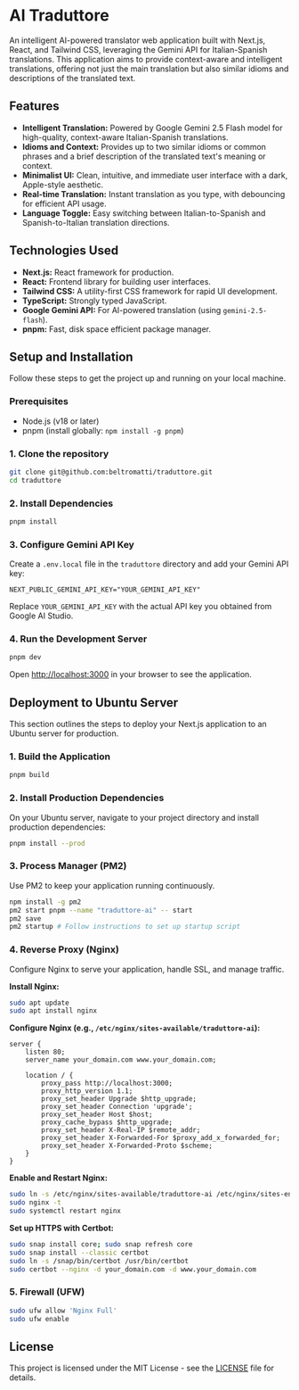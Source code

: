 # AI Traduttore

An intelligent AI-powered translator web application built with Next.js, React, and Tailwind CSS, leveraging the Gemini API for Italian-Spanish translations. This application aims to provide context-aware and intelligent translations, offering not just the main translation but also similar idioms and descriptions of the translated text.

## Features

- **Intelligent Translation:** Powered by Google Gemini 2.5 Flash model for high-quality, context-aware Italian-Spanish translations.
- **Idioms and Context:** Provides up to two similar idioms or common phrases and a brief description of the translated text's meaning or context.
- **Minimalist UI:** Clean, intuitive, and immediate user interface with a dark, Apple-style aesthetic.
- **Real-time Translation:** Instant translation as you type, with debouncing for efficient API usage.
- **Language Toggle:** Easy switching between Italian-to-Spanish and Spanish-to-Italian translation directions.

## Technologies Used

- **Next.js:** React framework for production.
- **React:** Frontend library for building user interfaces.
- **Tailwind CSS:** A utility-first CSS framework for rapid UI development.
- **TypeScript:** Strongly typed JavaScript.
- **Google Gemini API:** For AI-powered translation (using `gemini-2.5-flash`).
- **pnpm:** Fast, disk space efficient package manager.

## Setup and Installation

Follow these steps to get the project up and running on your local machine.

### Prerequisites

- Node.js (v18 or later)
- pnpm (install globally: `npm install -g pnpm`)

### 1. Clone the repository

```bash
git clone git@github.com:beltromatti/traduttore.git
cd traduttore
```

### 2. Install Dependencies

```bash
pnpm install
```

### 3. Configure Gemini API Key

Create a `.env.local` file in the `traduttore` directory and add your Gemini API key:

```
NEXT_PUBLIC_GEMINI_API_KEY="YOUR_GEMINI_API_KEY"
```

Replace `YOUR_GEMINI_API_KEY` with the actual API key you obtained from Google AI Studio.

### 4. Run the Development Server

```bash
pnpm dev
```

Open [http://localhost:3000](http://localhost:3000) in your browser to see the application.

## Deployment to Ubuntu Server

This section outlines the steps to deploy your Next.js application to an Ubuntu server for production.

### 1. Build the Application

```bash
pnpm build
```

### 2. Install Production Dependencies

On your Ubuntu server, navigate to your project directory and install production dependencies:

```bash
pnpm install --prod
```

### 3. Process Manager (PM2)

Use PM2 to keep your application running continuously.

```bash
npm install -g pm2
pm2 start pnpm --name "traduttore-ai" -- start
pm2 save
pm2 startup # Follow instructions to set up startup script
```

### 4. Reverse Proxy (Nginx)

Configure Nginx to serve your application, handle SSL, and manage traffic.

**Install Nginx:**
```bash
sudo apt update
sudo apt install nginx
```

**Configure Nginx (e.g., `/etc/nginx/sites-available/traduttore-ai`):**

```nginx
server {
    listen 80;
    server_name your_domain.com www.your_domain.com;

    location / {
        proxy_pass http://localhost:3000;
        proxy_http_version 1.1;
        proxy_set_header Upgrade $http_upgrade;
        proxy_set_header Connection 'upgrade';
        proxy_set_header Host $host;
        proxy_cache_bypass $http_upgrade;
        proxy_set_header X-Real-IP $remote_addr;
        proxy_set_header X-Forwarded-For $proxy_add_x_forwarded_for;
        proxy_set_header X-Forwarded-Proto $scheme;
    }
}
```

**Enable and Restart Nginx:**
```bash
sudo ln -s /etc/nginx/sites-available/traduttore-ai /etc/nginx/sites-enabled/
sudo nginx -t
sudo systemctl restart nginx
```

**Set up HTTPS with Certbot:**
```bash
sudo snap install core; sudo snap refresh core
sudo snap install --classic certbot
sudo ln -s /snap/bin/certbot /usr/bin/certbot
sudo certbot --nginx -d your_domain.com -d www.your_domain.com
```

### 5. Firewall (UFW)

```bash
sudo ufw allow 'Nginx Full'
sudo ufw enable
```

## License

This project is licensed under the MIT License - see the [LICENSE](LICENSE) file for details.